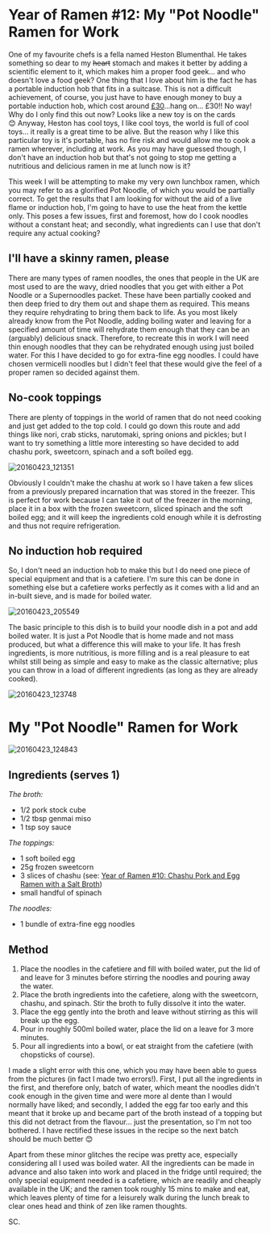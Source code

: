 # Year of Ramen #12: My "Pot Noodle" Ramen for Work

One of my favourite chefs is a fella named Heston Blumenthal. He takes something so dear to my <span style="text-decoration:line-through;">heart</span> stomach and makes it better by adding a scientific element to it, which makes him a proper food geek... and who doesn't love a food geek? One thing that I love about him is the fact he has a portable induction hob that fits in a suitcase. This is not a difficult achievement, of course, you just have to have enough money to buy a portable induction hob, which cost around [£30](https://www.amazon.co.uk/gp/aw/d/B017WBRY7G?psc=1)...hang on... £30!! No way! Why do I only find this out now? Looks like a new toy is on the cards 😊 Anyway, Heston has cool toys, I like cool toys, the world is full of cool toys... it really is a great time to be alive. But the reason why I like this particular toy is it's portable, has no fire risk and would allow me to cook a ramen wherever, including at work. As you may have guessed though, I don't have an induction hob but that's not going to stop me getting a nutritious and delicious ramen in me at lunch now is it?

This week I will be attempting to make my very own lunchbox ramen, which you may refer to as a glorified Pot Noodle, of which you would be partially correct. To get the results that I am looking for without the aid of a live flame or induction hob, I'm going to have to use the heat from the kettle only. This poses a few issues, first and foremost, how do I cook noodles without a constant heat; and secondly, what ingredients can I use that don't require any actual cooking?

## I'll have a skinny ramen, please

There are many types of ramen noodles, the ones that people in the UK are most used to are the wavy, dried noodles that you get with either a Pot Noodle or a Supernoodles packet. These have been partially cooked and then deep fried to dry them out and shape them as required. This means they require rehydrating to bring them back to life. As you most likely already know from the Pot Noodle, adding boiling water and leaving for a specified amount of time will rehydrate them enough that they can be an (arguably) delicious snack. Therefore, to recreate this in work I will need thin enough noodles that they can be rehydrated enough using just boiled water. For this I have decided to go for extra-fine egg noodles. I could have chosen vermicelli noodles but I didn't feel that these would give the feel of a proper ramen so decided against them.

## No-cook toppings

There are plenty of toppings in the world of ramen that do not need cooking and just get added to the top cold. I could go down this route and add things like nori, crab sticks, narutomaki, spring onions and pickles; but I want to try something a little more interesting so have decided to add chashu pork, sweetcorn, spinach and a soft boiled egg.

![20160423_121351](https://cookingwithscarss.files.wordpress.com/2016/04/20160423_121351.jpg?w=1024)

Obviously I couldn't make the chashu at work so I have taken a few slices from a previously prepared incarnation that was stored in the freezer. This is perfect for work because I can take it out of the freezer in the morning, place it in a box with the frozen sweetcorn, sliced spinach and the soft boiled egg; and it will keep the ingredients cold enough while it is defrosting and thus not require refrigeration.

## No induction hob required

So, I don't need an induction hob to make this but I do need one piece of special equipment and that is a cafetiere. I'm sure this can be done in something else but a cafetiere works perfectly as it comes with a lid and an in-built sieve, and is made for boiled water.

![20160423_205549](https://cookingwithscarss.files.wordpress.com/2016/04/20160423_205549.jpg?w=1024)

The basic principle to this dish is to build your noodle dish in a pot and add boiled water. It is just a Pot Noodle that is home made and not mass produced, but what a difference this will make to your life. It has fresh ingredients, is more nutritious, is more filling and is a real pleasure to eat whilst still being as simple and easy to make as the classic alternative; plus you can throw in a load of different ingredients (as long as they are already cooked).

![20160423_123748](https://cookingwithscarss.files.wordpress.com/2016/04/20160423_123748.jpg?w=450)

# My "Pot Noodle" Ramen for Work

![20160423_124843](https://cookingwithscarss.files.wordpress.com/2016/04/20160423_124843.jpg?w=1024)

## Ingredients (serves 1)

_The broth:_

* 1/2 pork stock cube
* 1/2 tbsp genmai miso
* 1 tsp soy sauce

_The toppings:_

* 1 soft boiled egg
* 25g frozen sweetcorn
* 3 slices of chashu (see: [Year of Ramen #10: Chashu Pork and Egg Ramen with a Salt Broth](https://cookingwithscarss.wordpress.com/2016/04/10/year-of-ramen-10-chashu-pork-and-egg-ramen-with-a-salt-broth/))
* small handful of spinach

_The noodles:_

* 1 bundle of extra-fine egg noodles

## Method

1. Place the noodles in the cafetiere and fill with boiled water, put the lid of and leave for 3 minutes before stirring the noodles and pouring away the water.
2. Place the broth ingredients into the cafetiere, along with the sweetcorn, chashu, and spinach. Stir the broth to fully dissolve it into the water.
3. Place the egg gently into the broth and leave without stirring as this will break up the egg.
4. Pour in roughly 500ml boiled water, place the lid on a leave for 3 more minutes.
5. Pour all ingredients into a bowl, or eat straight from the cafetiere (with chopsticks of course).

I made a slight error with this one, which you may have been able to guess from the pictures (in fact I made two errors!). First, I put all the ingredients in the first, and therefore only, batch of water, which meant the noodles didn't cook enough in the given time and were more al dente than I would normally have liked; and secondly, I added the egg far too early and this meant that it broke up and became part of the broth instead of a topping but this did not detract from the flavour... just the presentation, so I'm not too bothered. I have rectified these issues in the recipe so the next batch should be much better 😊

Apart from these minor glitches the recipe was pretty ace, especially considering all I used was boiled water. All the ingredients can be made in advance and also taken into work and placed in the fridge until required; the only special equipment needed is a cafetiere, which are readily and cheaply available in the UK; and the ramen took roughly 15 mins to make and eat, which leaves plenty of time for a leisurely walk during the lunch break to clear ones head and think of zen like ramen thoughts.

SC.